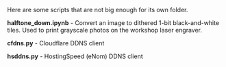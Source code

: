 Here are some scripts that are not big enough for its own folder.

**halftone_down.ipynb** - Convert an image to dithered 1-bit black-and-white tiles. Used to print grayscale photos on the workshop laser engraver.

**cfdns.py** - Cloudflare DDNS client

**hsddns.py** - HostingSpeed (eNom) DDNS client